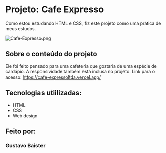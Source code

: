 # Projeto: Cafe Expresso
Como estou estudando HTML e CSS, fiz este projeto como uma prática de meus estudos.

![Cafe-Expresso.png](https://postimg.cc/zbkqcvjm)

## Sobre o conteúdo do projeto
Ele foi feito pensado para uma cafeteria que gostaria de uma espécie de cardápio. A responsividade também está inclusa no projeto.
Link para o acesso: https://cafe-expressoltda.vercel.app/

## Tecnologias utiilizadas:
* HTML
* CSS
* Web design

## Feito por:
### Gustavo Baister
